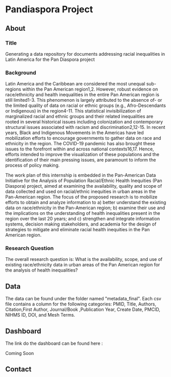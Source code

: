 # Pandiaspora Project

## About

### Title 
Generating a data repository for documents addressing racial inequalities in Latin America for the Pan Diaspora project 
### Background
Latin America and the Caribbean are considered the most unequal sub-regions within the Pan American region1,2. However, robust evidence on race/ethnicity and health inequalities in the entire Pan American region is still limited1-3. This phenomenon is largely attributed to the absence of- or the limited quality of data on racial or ethnic groups (e.g., Afro-Descendants or Indigenous) in the region4-11. This statistical invisibilization of marginalized racial and ethnic groups and their related inequalities are rooted in several historical issues including colonization and contemporary structural issues associated with racism and discrimination2,12-15. In recent years, Black and Indigenous Movements in the Americas have led mobilization efforts to encourage governments to gather data on race and ethnicity in the region. The COVID-19 pandemic has also brought these issues to the forefront within and across national contexts16,17. Hence, efforts intended to improve the visualization of these populations and the identification of their main pressing issues, are paramount to inform the process of policy making. 

The work plan of this internship is embedded in the Pan-American Data Initiative for the Analysis of Population Racial/Ethnic Health Inequities  (Pan Diaspora) project, aimed at examining the availability, quality and scope of data collected and used on racial/ethnic inequities in urban areas in the Pan-American region.  The focus of the proposed research is to mobilize efforts to obtain and analyze information to a) better understand the existing data on race/ethnicity in the Pan-American region; b) examine their use and the implications on the understanding of health inequalities present in the region over the last 20 years; and c) strengthen and integrate information systems, decision making stakeholders, and academia for the design of strategies to mitigate and eliminate racial health inequities in the Pan American region. 

### Research Question

The overall research question is: What is the availability, scope, and use of existing race/ethnicity data in urban areas of the Pan American region for the analysis of health inequalities? 

## Data

The data can be found under the folder named "metadata_final". Each csv file contains a column for the following categories: PMID, Title, Authors, Citation,First Author, Journal/Book ,Publication Year, Create Date, PMCID, NIHMS ID, DOI, and Mesh Terms.

## Dashboard

The link do the dashboard can be found here : 

Coming Soon

## Contact
